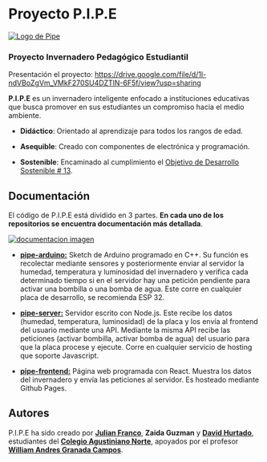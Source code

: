 # Proyecto P.I.P.E

[![Logo de Pipe](https://raw.githubusercontent.com/santigo171/pipe-frontend/main/src/assets/logo.png "Logo de Pipe")](# "Logo de Pipe")

### Proyecto Invernadero Pedagógico Estudiantil

Presentación el proyecto: https://drive.google.com/file/d/1l-ndVBoZgVm_VMkF270SU4DZTlN-6F5f/view?usp=sharing

**P.I.P.E** es un invernadero inteligente enfocado a instituciones educativas que busca promover en sus estudiantes un compromiso hacia el medio ambiente.

- **Didáctico**: Orientado al aprendizaje para todos los rangos de edad.

- **Asequible**: Creado con componentes de electrónica y programación.

- **Sostenible**: Encaminado al cumplimiento el [Objetivo de Desarrollo Sostenible # 13][objetivo de desarrollo sostenible # 13].

## Documentación

El código de P.I.P.E está dividido en 3 partes. **En cada uno de los repositorios se encuentra documentación más detallada**.

[![documentacion imagen](https://i.ibb.co/TmvpHF7/Screenshot-153.jpg "documentacion imagen")](# "documentacion imagen")

- **[pipe-arduino:][pipe-arduino]** Sketch de Arduino programado en C++. Su función es recolectar mediante sensores y posteriormente enviar al servidor la humedad, temperatura y luminosidad del invernadero y verifica cada determinado tiempo si en el servidor hay una petición pendiente para activar una bombilla o una bomba de agua. Este corre en cualquier placa de desarrollo, se recomienda ESP 32.

- **[pipe-server:][pipe-server]** Servidor escrito con Node.js. Este recibe los datos (humedad, temperatura, luminosidad) de la placa y los envía al frontend del usuario mediante una API. Mediante la misma API recibe las peticiones (activar bombilla, activar bomba de agua) del usuario para que la placa procese y ejecute. Corre en cualquier servicio de hosting que soporte Javascript.

- **[pipe-frontend:][pipe-frontend]** Página web programada con React. Muestra los datos del invernadero y envía las peticiones al servidor. Es hosteado mediante Github Pages.

## Autores

P.I.P.E ha sido creado por **[Julian Franco][julian franco]**, **Zaida Guzman** y **[David Hurtado][david hurtado]**, estudiantes del **[Colegio Agustiniano Norte][colegio agustiniano norte]**, apoyados por el profesor **[William Andres Granada Campos][william andres granada campos]**.

[objetivo de desarrollo sostenible # 13]: https://www.un.org/sustainabledevelopment/es/climate-change-2/ "Objetivo de Desarrollo Sostenible # 13"
[david hurtado]: https://santigo171.github.io/ "David Hurtado"
[william andres granada campos]: https://www.linkedin.com/in/william-andres-granada-campos-b4017116/ "William Andres Granada Campos"
[colegio agustiniano norte]: https://agustinianonorte.edu.co/ "Colegio Agustiniano Norte"
[pipe-arduino]: https://github.com/Proyecto-Pipe/pipe-arduino "pipe-arduino"
[julian franco]: https://www.instagram.com/Julianfranco_07/ "Julian Franco"
[pipe-server]: https://github.com/Proyecto-Pipe/pipe-server "pipe-server"
[pipe-frontend]: https://github.com/Proyecto-Pipe/pipe-frontend "pipe-frontend"
